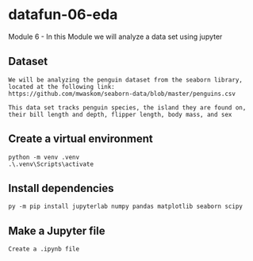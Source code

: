 # datafun-06-eda
Module 6 - In this Module we will analyze a data set using jupyter

## Dataset
```
We will be analyzing the penguin dataset from the seaborn library, located at the following link:
https://github.com/mwaskom/seaborn-data/blob/master/penguins.csv 

This data set tracks penguin species, the island they are found on, their bill length and depth, flipper length, body mass, and sex

```

## Create a virtual environment
```
python -m venv .venv
.\.venv\Scripts\activate
```

## Install dependencies 
```
py -m pip install jupyterlab numpy pandas matplotlib seaborn scipy
```

## Make a Jupyter file
```
Create a .ipynb file
```
